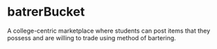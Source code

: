 # batrerBucket
A college-centric marketplace where students can post items that they possess and are willing to trade using method of bartering.
